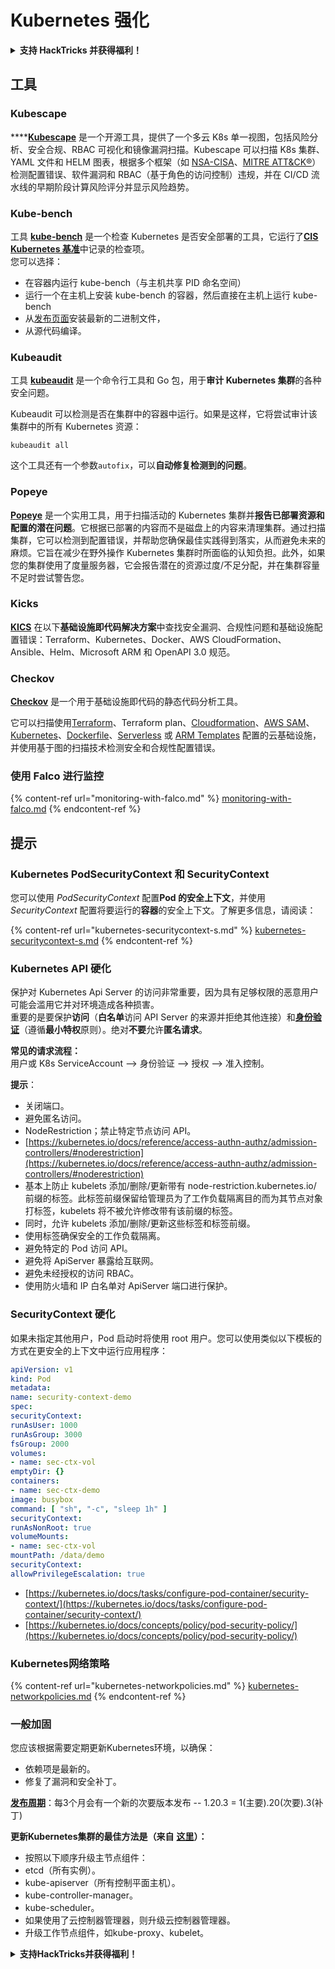 # Kubernetes 强化

<details>

<summary><strong>支持 HackTricks 并获得福利！</strong></summary>

* 如果您想在 HackTricks 中看到您的公司广告，或者如果您想访问 PEASS 的最新版本或下载 HackTricks 的 PDF，请查看[**订阅计划**](https://github.com/sponsors/carlospolop)！
* 获取[**官方 PEASS 和 HackTricks 商品**](https://peass.creator-spring.com)
* 发现[**PEASS 家族**](https://opensea.io/collection/the-peass-family)，我们的独家[**NFT**](https://opensea.io/collection/the-peass-family)收藏品
* **加入** 💬 [**Discord 群组**](https://discord.gg/hRep4RUj7f) 或 [**Telegram 群组**](https://t.me/peass) 或 **关注**我在 **Twitter** 🐦 [**@carlospolopm**](https://twitter.com/carlospolopm)**。**
* **通过向** [**HackTricks**](https://github.com/carlospolop/hacktricks) **和** [**HackTricks Cloud**](https://github.com/carlospolop/hacktricks-cloud) **github 仓库提交 PR 来分享您的黑客技巧。**

</details>

## 工具

### Kubescape

****[**Kubescape**](https://github.com/armosec/kubescape) 是一个开源工具，提供了一个多云 K8s 单一视图，包括风险分析、安全合规、RBAC 可视化和镜像漏洞扫描。Kubescape 可以扫描 K8s 集群、YAML 文件和 HELM 图表，根据多个框架（如 [NSA-CISA](https://www.armosec.io/blog/kubernetes-hardening-guidance-summary-by-armo)、[MITRE ATT\&CK®](https://www.microsoft.com/security/blog/2021/03/23/secure-containerized-environments-with-updated-threat-matrix-for-kubernetes/)）检测配置错误、软件漏洞和 RBAC（基于角色的访问控制）违规，并在 CI/CD 流水线的早期阶段计算风险评分并显示风险趋势。

### Kube-bench

工具 [**kube-bench**](https://github.com/aquasecurity/kube-bench) 是一个检查 Kubernetes 是否安全部署的工具，它运行了[**CIS Kubernetes 基准**](https://www.cisecurity.org/benchmark/kubernetes/)中记录的检查项。\
您可以选择：

* 在容器内运行 kube-bench（与主机共享 PID 命名空间）
* 运行一个在主机上安装 kube-bench 的容器，然后直接在主机上运行 kube-bench
* 从[发布页面](https://github.com/aquasecurity/kube-bench/releases)安装最新的二进制文件，
* 从源代码编译。

### Kubeaudit

工具 [**kubeaudit**](https://github.com/Shopify/kubeaudit) 是一个命令行工具和 Go 包，用于**审计 Kubernetes 集群**的各种安全问题。

Kubeaudit 可以检测是否在集群中的容器中运行。如果是这样，它将尝试审计该集群中的所有 Kubernetes 资源：
```
kubeaudit all
```
这个工具还有一个参数`autofix`，可以**自动修复检测到的问题**。

### **Popeye**

[**Popeye**](https://github.com/derailed/popeye) 是一个实用工具，用于扫描活动的 Kubernetes 集群并**报告已部署资源和配置的潜在问题**。它根据已部署的内容而不是磁盘上的内容来清理集群。通过扫描集群，它可以检测到配置错误，并帮助您确保最佳实践得到落实，从而避免未来的麻烦。它旨在减少在野外操作 Kubernetes 集群时所面临的认知负担。此外，如果您的集群使用了度量服务器，它会报告潜在的资源过度/不足分配，并在集群容量不足时尝试警告您。

### **Kicks**

[**KICS**](https://github.com/Checkmarx/kics) 在以下**基础设施即代码解决方案**中查找安全漏洞、合规性问题和基础设施配置错误：Terraform、Kubernetes、Docker、AWS CloudFormation、Ansible、Helm、Microsoft ARM 和 OpenAPI 3.0 规范。

### Checkov

[**Checkov**](https://github.com/bridgecrewio/checkov) 是一个用于基础设施即代码的静态代码分析工具。

它可以扫描使用[Terraform](https://terraform.io)、Terraform plan、[Cloudformation](https://aws.amazon.com/cloudformation/)、[AWS SAM](https://aws.amazon.com/serverless/sam/)、[Kubernetes](https://kubernetes.io)、[Dockerfile](https://www.docker.com)、[Serverless](https://www.serverless.com) 或 [ARM Templates](https://docs.microsoft.com/en-us/azure/azure-resource-manager/templates/overview) 配置的云基础设施，并使用基于图的扫描技术检测安全和合规性配置错误。

### **使用 Falco 进行监控**

{% content-ref url="monitoring-with-falco.md" %}
[monitoring-with-falco.md](monitoring-with-falco.md)
{% endcontent-ref %}

## 提示

### Kubernetes PodSecurityContext 和 SecurityContext

您可以使用 _PodSecurityContext_ 配置**Pod 的安全上下文**，并使用 _SecurityContext_ 配置将要运行的**容器**的安全上下文。了解更多信息，请阅读：

{% content-ref url="kubernetes-securitycontext-s.md" %}
[kubernetes-securitycontext-s.md](kubernetes-securitycontext-s.md)
{% endcontent-ref %}

### Kubernetes API 硬化

保护对 Kubernetes Api Server 的访问非常重要，因为具有足够权限的恶意用户可能会滥用它并对环境造成各种损害。\
重要的是要保护**访问**（**白名单**访问 API Server 的来源并拒绝其他连接）和[**身份验证**](https://kubernetes.io/docs/reference/command-line-tools-reference/kubelet-authentication-authorization/)（遵循**最小特权**原则）。绝对**不要**允许**匿名请求**。

**常见的请求流程：**\
用户或 K8s ServiceAccount –> 身份验证 –> 授权 –> 准入控制。

**提示**：

* 关闭端口。
* 避免匿名访问。
* NodeRestriction；禁止特定节点访问 API。
* [https://kubernetes.io/docs/reference/access-authn-authz/admission-controllers/#noderestriction](https://kubernetes.io/docs/reference/access-authn-authz/admission-controllers/#noderestriction)
* 基本上防止 kubelets 添加/删除/更新带有 node-restriction.kubernetes.io/ 前缀的标签。此标签前缀保留给管理员为了工作负载隔离目的而为其节点对象打标签，kubelets 将不被允许修改带有该前缀的标签。
* 同时，允许 kubelets 添加/删除/更新这些标签和标签前缀。
* 使用标签确保安全的工作负载隔离。
* 避免特定的 Pod 访问 API。
* 避免将 ApiServer 暴露给互联网。
* 避免未经授权的访问 RBAC。
* 使用防火墙和 IP 白名单对 ApiServer 端口进行保护。

### SecurityContext 硬化

如果未指定其他用户，Pod 启动时将使用 root 用户。您可以使用类似以下模板的方式在更安全的上下文中运行应用程序：
```yaml
apiVersion: v1
kind: Pod
metadata:
name: security-context-demo
spec:
securityContext:
runAsUser: 1000
runAsGroup: 3000
fsGroup: 2000
volumes:
- name: sec-ctx-vol
emptyDir: {}
containers:
- name: sec-ctx-demo
image: busybox
command: [ "sh", "-c", "sleep 1h" ]
securityContext:
runAsNonRoot: true
volumeMounts:
- name: sec-ctx-vol
mountPath: /data/demo
securityContext:
allowPrivilegeEscalation: true
```
* [https://kubernetes.io/docs/tasks/configure-pod-container/security-context/](https://kubernetes.io/docs/tasks/configure-pod-container/security-context/)
* [https://kubernetes.io/docs/concepts/policy/pod-security-policy/](https://kubernetes.io/docs/concepts/policy/pod-security-policy/)

### Kubernetes网络策略

{% content-ref url="kubernetes-networkpolicies.md" %}
[kubernetes-networkpolicies.md](kubernetes-networkpolicies.md)
{% endcontent-ref %}

### 一般加固

您应该根据需要定期更新Kubernetes环境，以确保：

* 依赖项是最新的。
* 修复了漏洞和安全补丁。

[**发布周期**](https://kubernetes.io/docs/setup/release/version-skew-policy/)：每3个月会有一个新的次要版本发布 -- 1.20.3 = 1(主要).20(次要).3(补丁)

**更新Kubernetes集群的最佳方法是（来自** [**这里**](https://kubernetes.io/docs/tasks/administer-cluster/cluster-upgrade/)**）：**

* 按照以下顺序升级主节点组件：
* etcd（所有实例）。
* kube-apiserver（所有控制平面主机）。
* kube-controller-manager。
* kube-scheduler。
* 如果使用了云控制器管理器，则升级云控制器管理器。
* 升级工作节点组件，如kube-proxy、kubelet。

<details>

<summary><strong>支持HackTricks并获得福利！</strong></summary>

* 如果您想在HackTricks中看到您的**公司广告**，或者如果您想访问**PEASS的最新版本或下载PDF格式的HackTricks**，请查看[**订阅计划**](https://github.com/sponsors/carlospolop)！
* 获取[**官方PEASS和HackTricks周边产品**](https://peass.creator-spring.com)
* 发现[**PEASS家族**](https://opensea.io/collection/the-peass-family)，我们的独家[**NFT**](https://opensea.io/collection/the-peass-family)收藏品
* **加入** 💬 [**Discord群组**](https://discord.gg/hRep4RUj7f) 或 [**Telegram群组**](https://t.me/peass) 或 **关注**我的 **Twitter** 🐦 [**@carlospolopm**](https://twitter.com/carlospolopm)**。**
* **通过向** [**HackTricks**](https://github.com/carlospolop/hacktricks) **和** [**HackTricks Cloud**](https://github.com/carlospolop/hacktricks-cloud) **github仓库提交PR来分享您的黑客技巧。**

</details>
